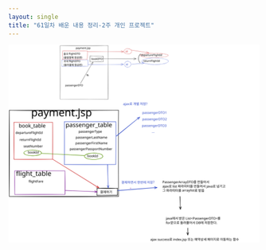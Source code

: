 ```yaml
---
layout: single
title: "61일차 배운 내용 정리-2주 개인 프로젝트"
---
```


<img src="..\assets\images\2022-06-15-0916.excalidraw.svg">


